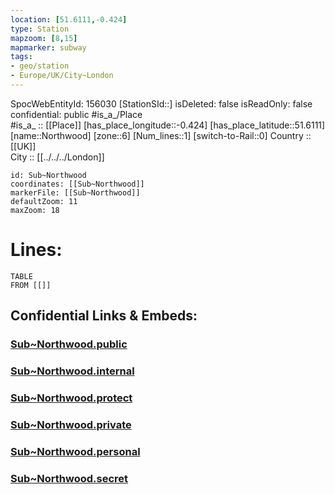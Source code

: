 ```yaml
---
location: [51.6111,-0.424] 
type: Station 
mapzoom: [8,15] 
mapmarker: subway 
tags:
- geo/station
- Europe/UK/City~London
---
```

SpocWebEntityId: 156030
[StationSId::] 
isDeleted: false
isReadOnly: false
confidential: public
#is_a_/Place  
#is_a_ :: [[Place]] 
[has_place_longitude::-0.424] 
[has_place_latitude::51.6111] 
[name::Northwood] 
[zone::6] 
[Num_lines::1] 
[switch-to-Rail::0] 
Country :: [[UK]]  
City :: [[../../../London]]  


```leaflet
id: Sub~Northwood
coordinates: [[Sub~Northwood]] 
markerFile: [[Sub~Northwood]] 
defaultZoom: 11 
maxZoom: 18
```


# Lines: 
```dataview
TABLE 
FROM [[]] 
```


## Confidential Links & Embeds: 

### [Sub~Northwood.public](/_public/\Earth\Continent\Europe\Europe~North\UK\England\Regions~England\London,Greater\cities~GreaterLondon\Underground\StationSub~Northwood.public.md) 

### [Sub~Northwood.internal](/_internal/\Earth\Continent\Europe\Europe~North\UK\England\Regions~England\London,Greater\cities~GreaterLondon\Underground\StationSub~Northwood.internal.md) 

### [Sub~Northwood.protect](/_protect/\Earth\Continent\Europe\Europe~North\UK\England\Regions~England\London,Greater\cities~GreaterLondon\Underground\StationSub~Northwood.protect.md) 

### [Sub~Northwood.private](/_private/\Earth\Continent\Europe\Europe~North\UK\England\Regions~England\London,Greater\cities~GreaterLondon\Underground\StationSub~Northwood.private.md) 

### [Sub~Northwood.personal](/_personal/\Earth\Continent\Europe\Europe~North\UK\England\Regions~England\London,Greater\cities~GreaterLondon\Underground\StationSub~Northwood.personal.md) 

### [Sub~Northwood.secret](/_secret/\Earth\Continent\Europe\Europe~North\UK\England\Regions~England\London,Greater\cities~GreaterLondon\Underground\StationSub~Northwood.secret.md)

